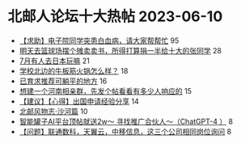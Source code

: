 # 北邮人论坛十大热帖 2023-06-10

- [【求助】电子院同学突患白血病，请大家帮帮忙](https://bbs.byr.cn/article/Feeling/3200762) 95
- [明天去篮球场摆个摊卖卖书，所得打算捐一半给十大的张同学](https://bbs.byr.cn/article/Talking/6391126) 28
- [7月有人去日本玩嘛](https://bbs.byr.cn/article/Travel/146797) 21
- [学校北边的牛板筋火锅怎么样？](https://bbs.byr.cn/article/Food/524375) 18
- [已育求推荐可躺平的地方](https://bbs.byr.cn/article/WorkLife/1200814) 16
- [想建一个河南相亲群，先发个帖看看有多少人响应的](https://bbs.byr.cn/article/Henan/390395) 15
- [【建议】【心得】出国申请经验分享](https://bbs.byr.cn/article/GoAbroad/392970) 14
- [北邮风物志·沙河篇](https://bbs.byr.cn/article/Joke/683553) 10
- [智能罐子AI平台顶帖就送2w～ 寻找推广合伙人～（ChatGPT-4 ）](https://bbs.byr.cn/article/Entrepreneurship/29094) 8
- [【问题】联通数科，天翼云，中移信息，这三个公司相同岗位询问](https://bbs.byr.cn/article/Job/2192475) 8


